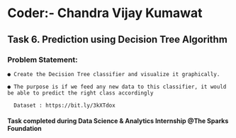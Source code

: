 # Coder:- Chandra Vijay Kumawat
## Task 6. Prediction using Decision Tree Algorithm
### Problem Statement:
    ● Create the Decision Tree classifier and visualize it graphically.

    ● The purpose is if we feed any new data to this classifier, it would be able to predict the right class accordingly

      Dataset : https://bit.ly/3kXTdox
#### Task completed during Data Science & Analytics Internship @The Sparks Foundation
